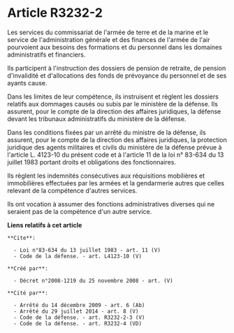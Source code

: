 # Article R3232-2

Les services du commissariat de l'armée de terre et de la marine et le service de l'administration générale et des finances
de l'armée de l'air pourvoient aux besoins des formations et du personnel dans les domaines administratifs et financiers. 

Ils participent à l'instruction des dossiers de pension de retraite, de pension d'invalidité et d'allocations des fonds de
prévoyance du personnel et de ses ayants cause. 

Dans les limites de leur compétence, ils instruisent et règlent les dossiers relatifs aux dommages causés ou subis par le
ministère de la défense. Ils assurent, pour le compte de la direction des affaires juridiques, la défense devant les
tribunaux administratifs du ministère de la défense. 

Dans les conditions fixées par un arrêté du ministre de la défense, ils assurent, pour le compte de la direction des affaires
juridiques, la protection juridique des agents militaires et civils du ministère de la défense prévue à l'article L. 4123-10
du présent code et à l'article 11 de la loi n° 83-634 du 13 juillet 1983 portant droits et obligations des fonctionnaires. 

Ils règlent les indemnités consécutives aux réquisitions mobilières et immobilières effectuées par les armées et la
gendarmerie autres que celles relevant de la compétence d'autres services. 

Ils ont vocation à assumer des fonctions administratives diverses qui ne seraient pas de la compétence d'un autre service.

**Liens relatifs à cet article**

	**Cite**:

	  - Loi n°83-634 du 13 juillet 1983 - art. 11 (V)
	  - Code de la défense. - art. L4123-10 (V)

	**Créé par**:

	  - Décret n°2008-1219 du 25 novembre 2008 - art. (V)

	**Cité par**:

	  - Arrêté du 14 décembre 2009 - art. 6 (Ab)
	  - Arrêté du 29 juillet 2014 - art. 8 (V)
	  - Code de la défense. - art. R3232-2-3 (V)
	  - Code de la défense. - art. R3232-4 (VD)
